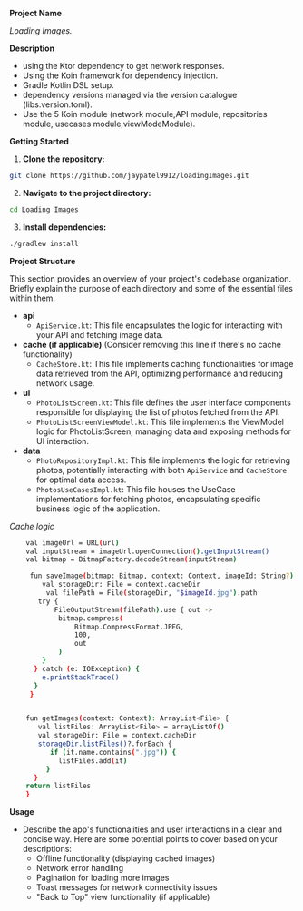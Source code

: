 
**Project Name**

*Loading Images.*

**Description**

- using the Ktor dependency to get network responses.
- Using the Koin framework for dependency injection.
- Gradle Kotlin DSL setup.
- dependency versions managed via the version catalogue (libs.version.toml).
- Use the 5 Koin module (network module,API module, repositories module, usecases module,viewModeModule).


**Getting Started**

1. **Clone the repository:**

```bash
git clone https://github.com/jaypatel9912/loadingImages.git
```

2. **Navigate to the project directory:**

```bash
cd Loading Images
```

3. **Install dependencies:**

```bash
./gradlew install
```

**Project Structure**

This section provides an overview of your project's codebase organization. Briefly explain the purpose of each directory and some of the essential files within them.

* **api**
    * `ApiService.kt`: This file encapsulates the logic for interacting with your API and fetching image data.
* **cache (if applicable)** (Consider removing this line if there's no cache functionality)
    * `CacheStore.kt`: This file implements caching functionalities for image data retrieved from the API, optimizing performance and reducing network usage.
* **ui**
    * `PhotoListScreen.kt`: This file defines the user interface components responsible for displaying the list of photos fetched from the API.
    * `PhotoListScreenViewModel.kt`: This file implements the ViewModel logic for PhotoListScreen, managing data and exposing methods for UI interaction.
* **data**
    * `PhotoRepositoryImpl.kt`: This file implements the logic for retrieving photos, potentially interacting with both `ApiService` and `CacheStore` for optimal data access.
    * `PhotosUseCasesImpl.kt`: This file houses the UseCase implementations for fetching photos, encapsulating specific business logic of the application.

*Cache logic*
```bash
    val imageUrl = URL(url)
    val inputStream = imageUrl.openConnection().getInputStream()
    val bitmap = BitmapFactory.decodeStream(inputStream)

     fun saveImage(bitmap: Bitmap, context: Context, imageId: String?) {
        val storageDir: File = context.cacheDir
         val filePath = File(storageDir, "$imageId.jpg").path
       try {
           FileOutputStream(filePath).use { out ->
            bitmap.compress(
                Bitmap.CompressFormat.JPEG,
                100,
                out
            )
        }
      } catch (e: IOException) {
        e.printStackTrace()
      }
     }


    fun getImages(context: Context): ArrayList<File> {
       val listFiles: ArrayList<File> = arrayListOf()
       val storageDir: File = context.cacheDir
       storageDir.listFiles()?.forEach {
          if (it.name.contains(".jpg")) {
            listFiles.add(it)
         }
      }
    return listFiles
    }
```

**Usage**

* Describe the app's functionalities and user interactions in a clear and concise way. Here are some potential points to cover based on your descriptions:
    * Offline functionality (displaying cached images)
    * Network error handling
    * Pagination for loading more images
    * Toast messages for network connectivity issues
    * "Back to Top" view functionality (if applicable)






